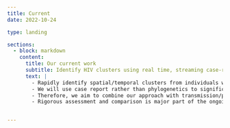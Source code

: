 ```yaml
---
title: Current
date: 2022-10-24

type: landing

sections:
  - block: markdown
    content:
      title: Our current work
      subtitle: Identify HIV clusters using real time, streaming case-report data from the WA DOH.
      text: |
        - Rapidly identify spatial/temporal clusters from individuals who seek health care. 
        - We will use case report rather than phylogenetics to significantly reduce the time to identifying clusters and obtain significantly fewer missing cases but will lose the transmission chain. 
        - Therefore, we aim to combine our approach with transmission/phylogeny whenever available. 
        - Rigorous assessment and comparison is major part of the ongoing research.


---
```

